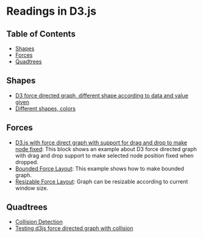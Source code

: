 # Readings in D3.js

## <a name='TOC'>Table of Contents</a>

* [Shapes](#shapes)
* [Forces](#forces)
* [Quadtrees](#quadtrees)

## <a name='shapes'>Shapes
* [D3 force directed graph, different shape according to data and value given](http://stackoverflow.com/questions/18509792/d3-force-directed-graph-different-shape-according-to-data-and-value-given)
* [Different shapes, colors](http://jsfiddle.net/Bull/4btFx/1/)

## <a name='forces'>Forces

* [D3.js with force direct graph with support for drag and drop to make node fixed](http://bl.ocks.org/norrs/2883411): This block shows an example about D3 force directed graph with drag and drop support to make selected node position fixed when dropped.
* [Bounded Force Layout](http://bl.ocks.org/mbostock/1129492): This example shows how to make bounded graph.
* [Resizable Force Layout](https://bl.ocks.org/mbostock/3355967): Graph can be resizable according to current window size.

## <a name='quadtrees'>Quadtrees

* [Collision Detection](https://bl.ocks.org/mbostock/3231298)
* [Testing d3js force directed graph with collision](http://bl.ocks.org/nilanjenator/10574638)
